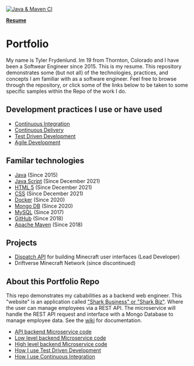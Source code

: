 [![Java & Maven CI](https://github.com/TylerFrydenlund/portfolio/actions/workflows/maven.yml/badge.svg?branch=master)](https://github.com/TylerFrydenlund/portfolio/actions/workflows/maven.yml)

**[Resume](https://docs.google.com/document/d/1kDD3PdcIdELcKxixdctUTwCR6TnxCPlzudSfcCS7EB0/edit#heading=h.7vtcyzeczjot)**
# Portfolio
My name is Tyler Frydenlund. Im 19 from Thornton, Colorado and I have been a Softwear Engineer since 2015. This is my resume. This repository demonstrates some (but not all) of the technologies, practices, and concepts I am familiar with as a software engineer. Feel free to browse through the repository, or click some of the links below to be taken to some specific samples within the Repo of the work I do.

## Development practices I use or have used
- [Continuous Integration](https://aws.amazon.com/devops/continuous-integration/#:~:text=Continuous%20integration%20is%20a%20DevOps,builds%20and%20tests%20are%20run.)
- [Continuous Delivery](https://aws.amazon.com/devops/continuous-delivery/)
- [Test Driven Development](https://en.wikipedia.org/wiki/Test-driven_development)
- [Agile Development](https://en.wikipedia.org/wiki/Agile_software_development)

## Familar technologies
- [Java](https://www.java.com/en/download/help/whatis_java.html) (Since 2015)
- [Java Script](https://www.javascript.com/) (Since December 2021)
- [HTML 5](https://en.wikipedia.org/wiki/HTML5) (Since December 2021)
- [CSS](https://en.wikipedia.org/wiki/CSS) (Since December 2021)
- [Docker](https://www.docker.com/resources/what-container) (Since 2020)
- [Mongo DB](https://www.mongodb.com/) (Since 2020)
- [MySQL](https://www.mysql.com/why-mysql/) (Since 2017)
- [GitHub](https://github.com/about) (Since 2018)
- [Apache Maven](https://maven.apache.org/what-is-maven.html) (Since 2018)

## Projects
- [Dispatch API](https://github.com/Driftverse/Dispatch-API) for building Minecraft user interfaces (Lead Developer)
- Driftverse Minecraft Network (since discontinued)

## About this Portfolio Repo

This repo demonstrates my cababilities as a backend web engineer. This "website" is an application called ["Shark Business" or "Shark Biz"](https://www.youtube.com/watch?v=oSuCu6vquno). Where the user can manage employees via a REST API. The microservice will handle the REST API request and interface with a Mongo Database to manage employee data. See the [wiki](https://github.com/TylerFrydenlund/portfolio/wiki) for documentation.

- [API backend Microservice code](https://github.com/TylerFrydenlund/portfolio/tree/master/src/main/java/biz/shark/api)
- [Low level backend Microservice code](https://github.com/TylerFrydenlund/portfolio/tree/master/src/main/java/biz/shark/impl)
- [High level backend Microservice code](https://github.com/TylerFrydenlund/portfolio/tree/master/src/main/java/biz/shark/app)
- [How I use Test Driven Development](https://github.com/TylerFrydenlund/portfolio/tree/master/src/test/java/biz/shark)
- [How I use Continuous Integration](https://github.com/TylerFrydenlund/portfolio/tree/master/.github/workflows)
